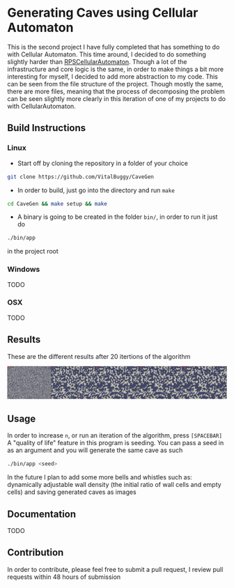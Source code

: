 # Generating Caves using Cellular Automaton

This is the second project I have fully completed that has something to do with Cellular Automaton. This time around, I decided to do something slightly harder than [RPSCellularAutomaton](https://github.com/VitalBuggy/RPSCellularAutomaton). Though a lot of the infrastructure and core logic is the same, in order to make things a bit more interesting for myself, I decided to add more abstraction to my code. This can be seen from the file structure of the project. Though mostly the same, there are more files, meaning that the process of decomposing the problem can be seen slightly more clearly in this iteration of one of my projects to do with CellularAutomaton.

## Build Instructions

### Linux

- Start off by cloning the repository in a folder of your choice

 ```sh
 git clone https://github.com/VitalBuggy/CaveGen
 ```

- In order to build, just go into the directory and run `make`

 ```sh
 cd CaveGen && make setup && make
 ```

- A binary is going to be created in the folder `bin/`, in order to run it just do

 ```sh
 ./bin/app
 ```

 in the project root

### Windows

TODO

### OSX

TODO

## Results

These are the different results after 20 itertions of the algorithm

![image](https://raw.githubusercontent.com/VitalBuggy/CaveGen/master/images/cellular_automaton.png "0-20 iterations of algorithm")

## Usage

In order to increase `n`, or run an iteration of the algorithm, press `[SPACEBAR]`
A "quality of life" feature in this program is seeding. You can pass a seed in as an argument and you will generate the same cave as such

```sh
./bin/app <seed>
```

In the future I plan to add some more bells and whistles such as: dynamically adjustable wall density (the initial ratio of wall cells and empty cells) and saving generated caves as images

## Documentation

TODO

## Contribution

In order to contribute, please feel free to submit a pull request, I review pull requests within 48 hours of submission
